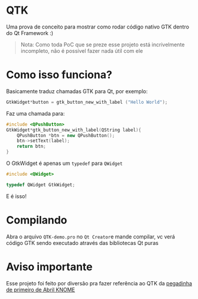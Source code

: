 # QTK
Uma prova de conceito para mostrar como rodar código nativo GTK dentro do Qt Framework :)

> Nota: Como toda PoC que se preze esse projeto está incrivelmente incompleto, não é possível fazer nada útil com ele

# Como isso funciona?
Basicamente traduz chamadas GTK para Qt, por exemplo:

```CPP
GtkWidget*button = gtk_button_new_with_label ("Hello World");
```

Faz uma chamada para:

```CPP
#include <QPushButton>
GtkWidget*gtk_button_new_with_label(QString label){
    QPushButton *btn = new QPushButton();
    btn->setText(label);
    return btn;
}
```

O GtkWidget é apenas um `typedef` para `QWidget`

```CPP
#include <QWidget>

typedef QWidget GtkWidget;
```

E é isso!

# Compilando

Abra o arquivo `QTK-demo.pro` no `Qt Creator`e mande compilar, vc verá código GTK sendo executado através das bibliotecas Qt puras

# Aviso importante

Esse projeto foi feito por diversão pra fazer referência ao QTK da [pegadinha de primeiro de Abril KNOME](https://medium.com/linux-plus-plus/the-best-of-both-worlds-knome-176f19202769)
